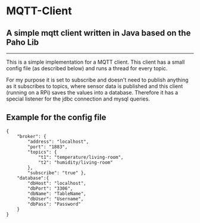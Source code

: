 # MQTT-Client
## A simple mqtt client written in Java based on the Paho Lib
-------------------------------------------------------------

This is a simple implementation for a MQTT client. This client has a small config file (as described below) and runs a thread for every topic. 

For my purpose it is set to subscribe and doesn't need to publish anything as it subscribes to topics, 
where sensor data is published and this client (running on a RPi) saves the values into a database. 
Therefore it has a special listener for the jdbc connection and mysql queries.

## Example for the config file

```
{	
    "broker": {		
        "address": "localhost",		
        "port": "1883",		
        "topics": {			
            "t1": "temperature/living-room",			
            "t2": "humidity/living-room"		
        },
        "subscribe": "true"	},	
    "database":{		
        "dbHost": "localhost",		
        "dbPort": "3306",		
        "dbName": "TableName",		
        "dbUser": "Username",		
        "dbPass": "Password"	
    }
}
```


